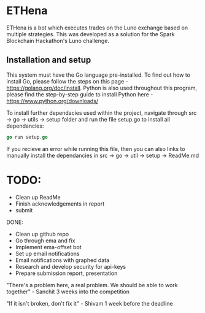 # ETHena

ETHena is a bot which executes trades on the Luno exchange based on multiple strategies. This was developed as a solution for the Spark Blockchain Hackathon's Luno challenge.

## Installation and setup

This system must have the Go language pre-installed. To find out how to install Go, please follow the steps on this page - https://golang.org/doc/install. Python is also used throughout this program, please find the step-by-step guide to install Python here - https://www.python.org/downloads/

To install further dependacies used within the project, navigate through src -> go -> utils -> setup folder and run the file setup.go to install all dependancies:

```go
go run setup.go
```

If you recieve an error while running this file, then you can also links to manually install the dependancies in src -> go -> util -> setup -> ReadMe.md

# TODO:
  - Clean up ReadMe
  - Finish acknowledgements in report
  - submit


DONE:
  - Clean up github repo
  - Go through ema and fix
  - Implement ema-offset bot
  - Set up email notifications
  - Email notifications with graphed data
  - Research and develop security for api-keys
  - Prepare submission report, presentation
  
"There's a problem here, a real problem. We should be able to work together"
                                              - Sanchit 3 weeks into the competition
                                              
"If it isn't broken, don't fix it" 
                                              - Shivam 1 week before the deadline
